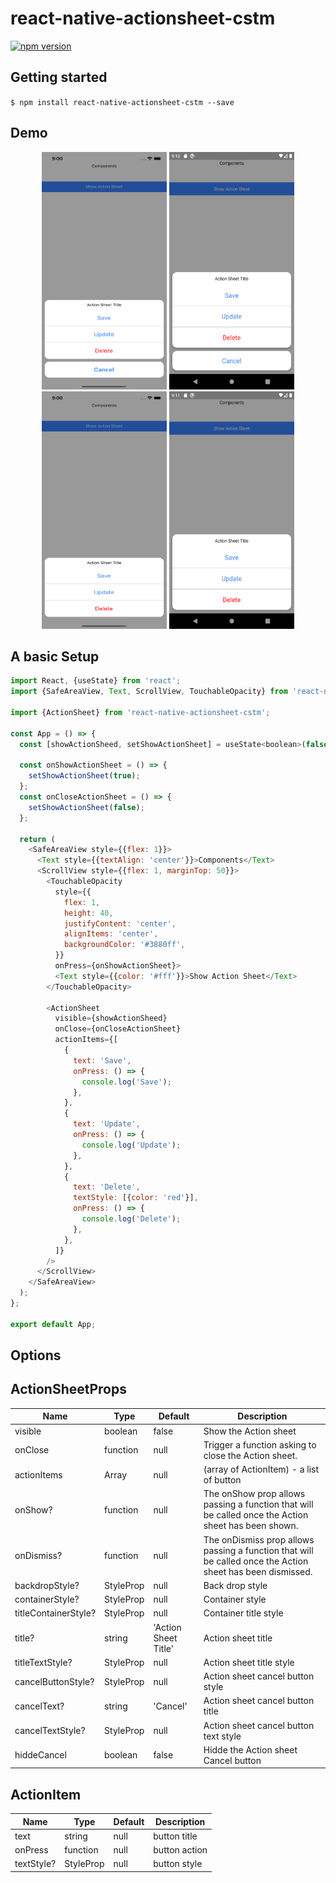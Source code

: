 # react-native-actionsheet-cstm

[![npm version](https://badge.fury.io/js/react-native-actionsheet-cstm.svg)](https://badge.fury.io/js/react-native-actionsheet-cstm)

## Getting started

`$ npm install react-native-actionsheet-cstm --save`

## Demo

<p align="center">
  <img src="https://raw.githubusercontent.com/gurbela/react-native-actionsheet-cstm/master/image/Simulator%20Screen%20Shot%20-%20iPhone1.png" 
    height="380" width="200"
  />
  <img src="https://raw.githubusercontent.com/gurbela/react-native-actionsheet-cstm/master/image/Screenshot_1.png" 
    height="380"  width="200"
  />
  <img src="https://raw.githubusercontent.com/gurbela/react-native-actionsheet-cstm/master/image/Simulator%20Screen%20Shot%20-%20iPhone2.png" 
    height="380"  width="200"
  />
   <img src="https://raw.githubusercontent.com/gurbela/react-native-actionsheet-cstm/master/image/Screenshot_2.png" 
    height="380"  width="200"
  />
</p>

## A basic Setup

```javascript
import React, {useState} from 'react';
import {SafeAreaView, Text, ScrollView, TouchableOpacity} from 'react-native';

import {ActionSheet} from 'react-native-actionsheet-cstm';

const App = () => {
  const [showActionSheed, setShowActionSheet] = useState<boolean>(false);

  const onShowActionSheet = () => {
    setShowActionSheet(true);
  };
  const onCloseActionSheet = () => {
    setShowActionSheet(false);
  };

  return (
    <SafeAreaView style={{flex: 1}}>
      <Text style={{textAlign: 'center'}}>Components</Text>
      <ScrollView style={{flex: 1, marginTop: 50}}>
        <TouchableOpacity
          style={{
            flex: 1,
            height: 40,
            justifyContent: 'center',
            alignItems: 'center',
            backgroundColor: '#3880ff',
          }}
          onPress={onShowActionSheet}>
          <Text style={{color: '#fff'}}>Show Action Sheet</Text>
        </TouchableOpacity>

        <ActionSheet
          visible={showActionSheed}
          onClose={onCloseActionSheet}
          actionItems={[
            {
              text: 'Save',
              onPress: () => {
                console.log('Save');
              },
            },
            {
              text: 'Update',
              onPress: () => {
                console.log('Update');
              },
            },
            {
              text: 'Delete',
              textStyle: [{color: 'red'}],
              onPress: () => {
                console.log('Delete');
              },
            },
          ]}
        />
      </ScrollView>
    </SafeAreaView>
  );
};

export default App;
```

## Options

## ActionSheetProps

| Name                 | Type                 | Default              | Description                                                                                                |
| -------------------- | -------------------- | -------------------- | ---------------------------------------------------------------------------------------------------------- |
| visible              | boolean              | false                | Show the Action sheet                                                                                      |
| onClose              | function             | null                 | Trigger a function asking to close the Action sheet.                                                       |
| actionItems          | Array<ActionItem>    | null                 | (array of ActionItem) - a list of button                                                                   |
| onShow?              | function             | null                 | The onShow prop allows passing a function that will be called once the Action sheet has been shown.        |
| onDismiss?           | function             | null                 | The onDismiss prop allows passing a function that will be called once the Action sheet has been dismissed. |
| backdropStyle?       | StyleProp<ViewStyle> | null                 | Back drop style                                                                                            |
| containerStyle?      | StyleProp<ViewStyle> | null                 | Container style                                                                                            |
| titleContainerStyle? | StyleProp<ViewStyle> | null                 | Container title style                                                                                      |
| title?               | string               | 'Action Sheet Title' | Action sheet title                                                                                         |
| titleTextStyle?      | StyleProp<ViewStyle> | null                 | Action sheet title style                                                                                   |
| cancelButtonStyle?   | StyleProp<ViewStyle> | null                 | Action sheet cancel button style                                                                           |
| cancelText?          | string               | 'Cancel'             | Action sheet cancel button title                                                                           |
| cancelTextStyle?     | StyleProp<ViewStyle> | null                 | Action sheet cancel button text style                                                                      |
| hiddeCancel          | boolean              | false                | Hidde the Action sheet Cancel button                                                                       |

## ActionItem

| Name       | Type                 | Default | Description   |
| ---------- | -------------------- | ------- | ------------- |
| text       | string               | null    | button title  |
| onPress    | function             | null    | button action |
| textStyle? | StyleProp<ViewStyle> | null    | button style  |
